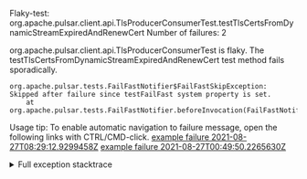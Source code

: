         
Flaky-test: org.apache.pulsar.client.api.TlsProducerConsumerTest.testTlsCertsFromDynamicStreamExpiredAndRenewCert
Number of failures: 2

org.apache.pulsar.client.api.TlsProducerConsumerTest is flaky. The testTlsCertsFromDynamicStreamExpiredAndRenewCert test method fails sporadically.

```
org.apache.pulsar.tests.FailFastNotifier$FailFastSkipException: Skipped after failure since testFailFast system property is set.
	at org.apache.pulsar.tests.FailFastNotifier.beforeInvocation(FailFastNotifier.java:88)

```

Usage tip: To enable automatic navigation to failure message, open the following links with CTRL/CMD-click.
[example failure 2021-08-27T08:29:12.9299458Z](https://github.com/apache/pulsar/runs/3441181143?check_suite_focus=true#step:9:674)
[example failure 2021-08-27T00:49:50.2265630Z](https://github.com/apache/pulsar/runs/3438608157?check_suite_focus=true#step:9:670)


<details>
<summary>Full exception stacktrace</summary>
<code><pre>
org.apache.pulsar.tests.FailFastNotifier$FailFastSkipException: Skipped after failure since testFailFast system property is set.
	at org.apache.pulsar.tests.FailFastNotifier.beforeInvocation(FailFastNotifier.java:88)

</pre></code>
</details>

